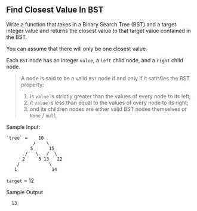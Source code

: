 ## Find Closest Value In BST


Write a function that takes in a Binary Search Tree (BST) and a target integer value and returns the closest value to that target value contained in the BST.

You can assume that there will only be one closest value.

Each `BST` node has an integer `value`, a `left` child node, and a `right` child node. 

> A node is said to be a valid `BST` node if and only if it satisfies the BST property:
> 1) is `value` is strictly greater than the values of every node to its left; 
> 2) it `value` is less than equal to the values of every node to its right; 
> 3) and its children nodes are either valid BST nodes themselves or `None` / `null`.

Sample Input:
```
`tree` =    10
          /    \
         5      15
       /   \   /  \
      2     5 13   22
    /           \
   1             14
```

`target` = 12

Sample Output
```
  13
```
